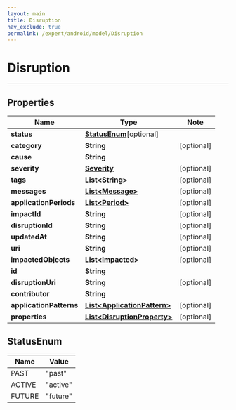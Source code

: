 ```yaml
---
layout: main
title: Disruption
nav_exclude: true
permalink: /expert/android/model/Disruption
---
```


# Disruption

---

## Properties

Name | Type | Note
---- | ---- | ----
**status** | [**StatusEnum**](#StatusEnum)[optional] 
**category** | **String** | [optional] 
**cause** | **String** | 
**severity** | [**Severity**](Severity.md) | [optional] 
**tags** | **List&lt;String&gt;** | [optional] 
**messages** | [**List&lt;Message&gt;**](Message.md) | [optional] 
**applicationPeriods** | [**List&lt;Period&gt;**](Period.md) | [optional] 
**impactId** | **String** | [optional] 
**disruptionId** | **String** | [optional] 
**updatedAt** | **String** | [optional] 
**uri** | **String** | [optional] 
**impactedObjects** | [**List&lt;Impacted&gt;**](Impacted.md) | [optional] 
**id** | **String** | 
**disruptionUri** | **String** | [optional] 
**contributor** | **String** | 
**applicationPatterns** | [**List&lt;ApplicationPattern&gt;**](ApplicationPattern.md) | [optional] 
**properties** | [**List&lt;DisruptionProperty&gt;**](DisruptionProperty.md) | [optional] 

## StatusEnum
Name | Value
---- | -----
PAST | &quot;past&quot;
ACTIVE | &quot;active&quot;
FUTURE | &quot;future&quot;

